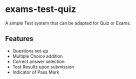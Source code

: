 # exams-test-quiz
A simple Test system that can be adapted for Quiz or Exams.

## Features
- Questions set-up
- Multiple Choice addition
- Correct answer selection
- Test Results upon submission
- Indicator of Pass Mark
